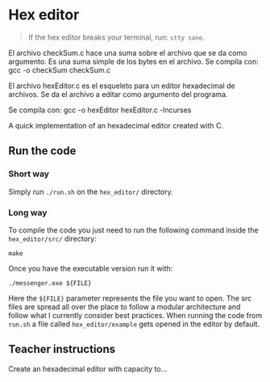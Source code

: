 # Hex editor

> If the hex editor breaks your terminal, run: `stty sane`.

El archivo checkSum.c hace una suma sobre el archivo que se da como argumento. Es una suma simple de los bytes en el archivo.
Se compila con:
  gcc -o checkSum checkSum.c
  
El archivo hexEditor.c es el esqueleto para un editor hexadecimal de archivos. Se da el archivo a editar como argumento del programa.

Se compila con:
  gcc -o hexEditor hexEditor.c -lncurses

A quick implementation of an hexadecimal editor created with C.

## Run the code

### Short way

Simply run `./run.sh` on the `hex_editor/` directory.

### Long way

To compile the code you just need to run the following command inside the `hex_editor/src/` directory:

``` Shell
make
```

Once you have the executable version run it with:

``` Shell
./messenger.exe ${FILE}
```

Here the `${FILE}` parameter represents the file you want to open. The src files are spread all over the place to follow a modular architecture and follow what I currently consider best practices. When running the code from `run.sh` a file called `hex_editor/example` gets opened in the editor by default.

## Teacher instructions

Create an hexadecimal editor with capacity to...
